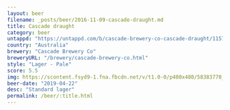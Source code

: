 ```yaml
---
layout: beer
filename: _posts/beer/2016-11-09-cascade-draught.md
title: Cascade draught
category: beer
untappd: "https://untappd.com/b/cascade-brewery-co-cascade-draught/11575"
country: "Australia"
brewery: "Cascade Brewery Co"
breweryURL: "/brewery/cascade-brewery-co.html"
style: "Lager - Pale"
score: 5.5
img: https://scontent.fsyd9-1.fna.fbcdn.net/v/t1.0-0/p480x480/58383770_10157070263418745_7153258320566943744_o.jpg?_nc_cat=100&_nc_sid=e007fa&_nc_ohc=Pia9R3muxPIAX-Mo3V0&_nc_ht=scontent.fsyd9-1.fna&_nc_tp=6&oh=cb81f5b8bb44cc091b86d42769a57b27&oe=5F48D0A1
beer-date: "2019-04-22"
desc: "Standard lager"
permalink: /beer/:title.html
---
```

